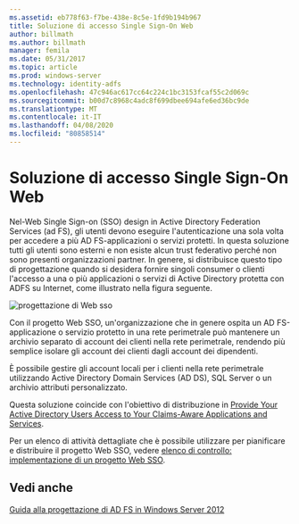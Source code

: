 ```yaml
---
ms.assetid: eb778f63-f7be-438e-8c5e-1fd9b194b967
title: Soluzione di accesso Single Sign-On Web
author: billmath
ms.author: billmath
manager: femila
ms.date: 05/31/2017
ms.topic: article
ms.prod: windows-server
ms.technology: identity-adfs
ms.openlocfilehash: 47c946ac617cc64c224c1bc3153fcaf55c2d069c
ms.sourcegitcommit: b00d7c8968c4adc8f699dbee694afe6ed36bc9de
ms.translationtype: MT
ms.contentlocale: it-IT
ms.lasthandoff: 04/08/2020
ms.locfileid: "80858514"
---
```

# <a name="web-sso-design"></a>Soluzione di accesso Single Sign-On Web

Nel\-Web Single Sign\-on \(SSO\) design in Active Directory Federation Services \(ad FS\), gli utenti devono eseguire l'autenticazione una sola volta per accedere a più AD FS\-applicazioni o servizi protetti. In questa soluzione tutti gli utenti sono esterni e non esiste alcun trust federativo perché non sono presenti organizzazioni partner. In genere, si distribuisce questo tipo di progettazione quando si desidera fornire singoli consumer o clienti l'accesso a una o più applicazioni o servizi di Active Directory protetta con ADFS su Internet, come illustrato nella figura seguente.  
  
![progettazione di Web sso](media/adfs2_WebSSODesign.gif)  
  
Con il progetto Web SSO, un'organizzazione che in genere ospita un AD FS\-applicazione o servizio protetto in una rete perimetrale può mantenere un archivio separato di account dei clienti nella rete perimetrale, rendendo più semplice isolare gli account dei clienti dagli account dei dipendenti.  
  
È possibile gestire gli account locali per i clienti nella rete perimetrale utilizzando Active Directory Domain Services \(AD DS\), SQL Server o un archivio attributi personalizzato.  
  
Questa soluzione coincide con l'obiettivo di distribuzione in [Provide Your Active Directory Users Access to Your Claims-Aware Applications and Services](Provide-Your-Active-Directory-Users-Access-to-Your-Claims-Aware-Applications-and-Services.md).  
  
Per un elenco di attività dettagliate che è possibile utilizzare per pianificare e distribuire il progetto Web SSO, vedere [elenco di controllo: implementazione di un progetto Web SSO](../../ad-fs/deployment/Checklist--Implementing-a-Web-SSO-Design.md).  
  
## <a name="see-also"></a>Vedi anche
[Guida alla progettazione di AD FS in Windows Server 2012](AD-FS-Design-Guide-in-Windows-Server-2012.md)
